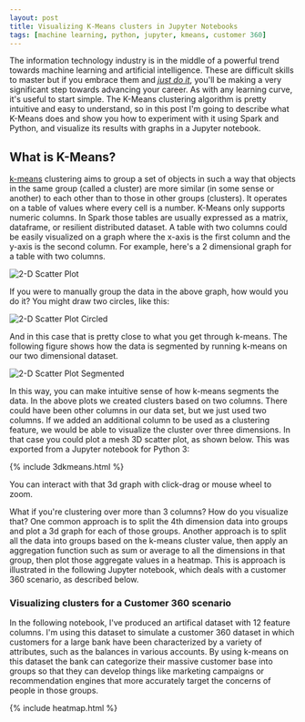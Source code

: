 ```yaml
---
layout: post
title: Visualizing K-Means clusters in Jupyter Notebooks
tags: [machine learning, python, jupyter, kmeans, customer 360]
---
```


The information technology industry is in the middle of a powerful trend towards machine learning and artificial intelligence. These are difficult skills to master but if you embrace them and *[just do it](https://youtu.be/ZXsQAXx_ao0)*, you'll be making a very significant step towards advancing your career. As with any learning curve, it's useful to start simple. The K-Means clustering algorithm is pretty intuitive and easy to understand, so in this post I'm going to describe what K-Means  does and show you how to experiment with it using Spark and Python, and visualize its results with graphs in a Jupyter notebook.

## What is K-Means?

[k-means](https://en.wikipedia.org/wiki/Cluster_analysis) clustering aims to group a set of objects in such a way that objects in the same group (called a cluster) are more similar (in some sense or another) to each other than to those in other groups (clusters). It operates on a table of values where every cell is a number. K-Means only supports numeric columns. In Spark those tables are usually expressed as a matrix, dataframe, or resilient distributed dataset. A table with two columns could be easily visualized on a graph where the x-axis is the first column and the y-axis is the second column. For example, here's a 2 dimensional graph for a table with two columns.

![2-D Scatter Plot](http://iandow.github.io/img/scatter-2d.png)

If you were to manually group the data in the above graph, how would you do it?  You might draw two circles, like this:

![2-D Scatter Plot Circled](http://iandow.github.io/img/scatter-2d-circled.png)

And in this case that is pretty close to what you get through k-means. The following figure shows how the data is segmented by running k-means on our two dimensional dataset.

![2-D Scatter Plot Segmented](http://iandow.github.io/img/scatter-2d-segments.png)

In this way, you can make intuitive sense of how k-means segments the data. In the above plots we created clusters based on two columns.  There could have been other columns in our data set, but we just used two columns. If we added an additional column to be used as a clustering feature, we would be able to visualize the cluster over three dimensions. In that case you could plot a mesh 3D scatter plot, as shown below. This was exported from a Jupyter notebook for Python 3:

{% include 3dkmeans.html %}

You can interact with that 3d graph with click-drag or mouse wheel to zoom.

What if you're clustering over more than 3 columns? How do you visualize that? One common approach is to split the 4th dimension data into groups and plot a 3d graph for each of those groups.  Another approach is to split all the data into groups based on the k-means cluster value, then apply an aggregation function such as sum or average to all the dimensions in that group, then plot those aggregate values in a heatmap. This is approach is illustrated in the following Jupyter notebook, which deals with a customer 360 scenario, as described below.

### Visualizing clusters for a Customer 360 scenario

In the following notebook, I've produced an artifical dataset with 12 feature columns. I'm using this dataset to simulate a customer 360 dataset in which customers for a large bank have been characterized by a variety of attributes, such as the balances in various accounts. By using k-means on this dataset the bank can categorize their massive customer base into groups so that they can develop things like marketing campaigns or recommendation engines that more accurately target the concerns of people in those groups. 

{% include heatmap.html %}